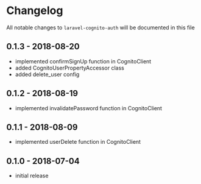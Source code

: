 # Changelog

All notable changes to `laravel-cognito-auth` will be documented in this file

## 0.1.3 - 2018-08-20

- implemented confirmSignUp function in CognitoClient
- added CognitoUserPropertyAccessor class 
- added delete_user config

## 0.1.2 - 2018-08-19

- implemented invalidatePassword function in CognitoClient

## 0.1.1 - 2018-08-09

- implemented userDelete function in CognitoClient

## 0.1.0 - 2018-07-04

- initial release
